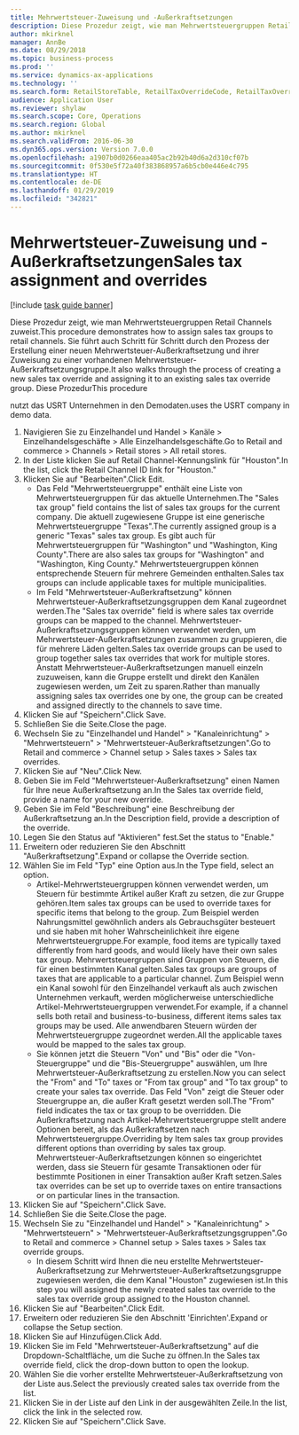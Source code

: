 ```yaml
---
title: Mehrwertsteuer-Zuweisung und -Außerkraftsetzungen
description: Diese Prozedur zeigt, wie man Mehrwertsteuergruppen Retail Channels zuweist.
author: mkirknel
manager: AnnBe
ms.date: 08/29/2018
ms.topic: business-process
ms.prod: ''
ms.service: dynamics-ax-applications
ms.technology: ''
ms.search.form: RetailStoreTable, RetailTaxOverrideCode, RetailTaxOverrideGroup
audience: Application User
ms.reviewer: shylaw
ms.search.scope: Core, Operations
ms.search.region: Global
ms.author: mkirknel
ms.search.validFrom: 2016-06-30
ms.dyn365.ops.version: Version 7.0.0
ms.openlocfilehash: a1907b0d0266eaa405ac2b92b40d6a2d310cf07b
ms.sourcegitcommit: 0f530e5f72a40f383868957a6b5cb0e446e4c795
ms.translationtype: HT
ms.contentlocale: de-DE
ms.lasthandoff: 01/29/2019
ms.locfileid: "342821"
---
```

# <a name="sales-tax-assignment-and-overrides"></a><span data-ttu-id="e6c99-103">Mehrwertsteuer-Zuweisung und -Außerkraftsetzungen</span><span class="sxs-lookup"><span data-stu-id="e6c99-103">Sales tax assignment and overrides</span></span>

[!include [task guide banner](../../includes/task-guide-banner.md)]

<span data-ttu-id="e6c99-104">Diese Prozedur zeigt, wie man Mehrwertsteuergruppen Retail Channels zuweist.</span><span class="sxs-lookup"><span data-stu-id="e6c99-104">This procedure demonstrates how to assign sales tax groups to retail channels.</span></span> <span data-ttu-id="e6c99-105">Sie führt auch Schritt für Schritt durch den Prozess der Erstellung einer neuen Mehrwertsteuer-Außerkraftsetzung und ihrer Zuweisung zu einer vorhandenen Mehrwertsteuer-Außerkraftsetzungsgruppe.</span><span class="sxs-lookup"><span data-stu-id="e6c99-105">It also walks through the process of creating a new sales tax override and assigning it to an existing sales tax override group.</span></span> <span data-ttu-id="e6c99-106">Diese Prozedur</span><span class="sxs-lookup"><span data-stu-id="e6c99-106">This procedure</span></span>

<span data-ttu-id="e6c99-107">nutzt das USRT Unternehmen in den Demodaten.</span><span class="sxs-lookup"><span data-stu-id="e6c99-107">uses the USRT company in demo data.</span></span>

1. <span data-ttu-id="e6c99-108">Navigieren Sie zu Einzelhandel und Handel > Kanäle > Einzelhandelsgeschäfte > Alle Einzelhandelsgeschäfte.</span><span class="sxs-lookup"><span data-stu-id="e6c99-108">Go to Retail and commerce > Channels > Retail stores > All retail stores.</span></span>
2. <span data-ttu-id="e6c99-109">In der Liste klicken Sie auf Retail Channel-Kennungslink für "Houston".</span><span class="sxs-lookup"><span data-stu-id="e6c99-109">In the list, click the Retail Channel ID link for "Houston."</span></span>
3. <span data-ttu-id="e6c99-110">Klicken Sie auf "Bearbeiten".</span><span class="sxs-lookup"><span data-stu-id="e6c99-110">Click Edit.</span></span>
    * <span data-ttu-id="e6c99-111">Das Feld "Mehrwertsteuergruppe" enthält eine Liste von Mehrwertsteuergruppen für das aktuelle Unternehmen.</span><span class="sxs-lookup"><span data-stu-id="e6c99-111">The "Sales tax group" field contains the list of sales tax groups for the current company.</span></span> <span data-ttu-id="e6c99-112">Die aktuell zugewiesene Gruppe ist eine generische Mehrwertsteuergruppe "Texas".</span><span class="sxs-lookup"><span data-stu-id="e6c99-112">The currently assigned group is a generic "Texas" sales tax group.</span></span> <span data-ttu-id="e6c99-113">Es gibt auch für Mehrwertsteuergruppen für "Washington" und "Washington, King County".</span><span class="sxs-lookup"><span data-stu-id="e6c99-113">There are also sales tax groups for "Washington" and "Washington, King County."</span></span> <span data-ttu-id="e6c99-114">Mehrwertsteuergruppen können entsprechende Steuern für mehrere Gemeinden enthalten.</span><span class="sxs-lookup"><span data-stu-id="e6c99-114">Sales tax groups can include applicable taxes for multiple municipalities.</span></span>  
    * <span data-ttu-id="e6c99-115">Im Feld "Mehrwertsteuer-Außerkraftsetzung" können Mehrwertsteuer-Außerkraftsetzungsgruppen dem Kanal zugeordnet werden.</span><span class="sxs-lookup"><span data-stu-id="e6c99-115">The "Sales tax override" field is where sales tax override groups can be mapped to the channel.</span></span> <span data-ttu-id="e6c99-116">Mehrwertsteuer-Außerkraftsetzungsgruppen können verwendet werden, um Mehrwertsteuer-Außerkraftsetzungen zusammen zu gruppieren, die für mehrere Läden gelten.</span><span class="sxs-lookup"><span data-stu-id="e6c99-116">Sales tax override groups can be used to group together sales tax overrides that work for multiple stores.</span></span> <span data-ttu-id="e6c99-117">Anstatt Mehrwertsteuer-Außerkraftsetzungen manuell einzeln zuzuweisen, kann die Gruppe erstellt und direkt den Kanälen zugewiesen werden, um Zeit zu sparen.</span><span class="sxs-lookup"><span data-stu-id="e6c99-117">Rather than manually assigning sales tax overrides one by one, the group can be created and assigned directly to the channels to save time.</span></span>  
4. <span data-ttu-id="e6c99-118">Klicken Sie auf "Speichern".</span><span class="sxs-lookup"><span data-stu-id="e6c99-118">Click Save.</span></span>
5. <span data-ttu-id="e6c99-119">Schließen Sie die Seite.</span><span class="sxs-lookup"><span data-stu-id="e6c99-119">Close the page.</span></span>
6. <span data-ttu-id="e6c99-120">Wechseln Sie zu "Einzelhandel und Handel" > "Kanaleinrichtung" > "Mehrwertsteuern" > "Mehrwertsteuer-Außerkraftsetzungen".</span><span class="sxs-lookup"><span data-stu-id="e6c99-120">Go to Retail and commerce > Channel setup > Sales taxes > Sales tax overrides.</span></span>
7. <span data-ttu-id="e6c99-121">Klicken Sie auf "Neu".</span><span class="sxs-lookup"><span data-stu-id="e6c99-121">Click New.</span></span>
8. <span data-ttu-id="e6c99-122">Geben Sie im Feld "Mehrwertsteuer-Außerkraftsetzung" einen Namen für Ihre neue Außerkraftsetzung an.</span><span class="sxs-lookup"><span data-stu-id="e6c99-122">In the Sales tax override field, provide a name for your new override.</span></span>
9. <span data-ttu-id="e6c99-123">Geben Sie im Feld "Beschreibung" eine Beschreibung der Außerkraftsetzung an.</span><span class="sxs-lookup"><span data-stu-id="e6c99-123">In the Description field, provide a description of the override.</span></span>
10. <span data-ttu-id="e6c99-124">Legen Sie den Status auf "Aktivieren" fest.</span><span class="sxs-lookup"><span data-stu-id="e6c99-124">Set the status to "Enable."</span></span>
11. <span data-ttu-id="e6c99-125">Erweitern oder reduzieren Sie den Abschnitt "Außerkraftsetzung".</span><span class="sxs-lookup"><span data-stu-id="e6c99-125">Expand or collapse the Override section.</span></span>
12. <span data-ttu-id="e6c99-126">Wählen Sie im Feld "Typ" eine Option aus.</span><span class="sxs-lookup"><span data-stu-id="e6c99-126">In the Type field, select an option.</span></span>
    * <span data-ttu-id="e6c99-127">Artikel-Mehrwertsteuergruppen können verwendet werden, um Steuern für bestimmte Artikel außer Kraft zu setzen, die zur Gruppe gehören.</span><span class="sxs-lookup"><span data-stu-id="e6c99-127">Item sales tax groups can be used to override taxes for specific items that belong to the group.</span></span> <span data-ttu-id="e6c99-128">Zum Beispiel werden Nahrungsmittel gewöhnlich anders als Gebrauchsgüter besteuert und sie haben mit hoher Wahrscheinlichkeit ihre eigene Mehrwertsteuergruppe.</span><span class="sxs-lookup"><span data-stu-id="e6c99-128">For example, food items are typically taxed differently from hard goods, and would likely have their own sales tax group.</span></span>     <span data-ttu-id="e6c99-129">Mehrwertsteuergruppen sind Gruppen von Steuern, die für einen bestimmten Kanal gelten.</span><span class="sxs-lookup"><span data-stu-id="e6c99-129">Sales tax groups are groups of taxes that are applicable to a particular channel.</span></span> <span data-ttu-id="e6c99-130">Zum Beispiel wenn ein Kanal sowohl für den Einzelhandel verkauft als auch zwischen Unternehmen verkauft, werden möglicherweise unterschiedliche Artikel-Mehrwertsteuergruppen verwendet.</span><span class="sxs-lookup"><span data-stu-id="e6c99-130">For example, if a channel sells both retail and business-to-business, different items sales tax groups may be used.</span></span> <span data-ttu-id="e6c99-131">Alle anwendbaren Steuern würden der Mehrwertsteuergruppe zugeordnet werden.</span><span class="sxs-lookup"><span data-stu-id="e6c99-131">All the applicable taxes would be mapped to the sales tax group.</span></span>  
    * <span data-ttu-id="e6c99-132">Sie können jetzt die Steuern "Von" und "Bis" oder die "Von-Steuergruppe" und die "Bis-Steuergruppe" auswählen, um Ihre Mehrwertsteuer-Außerkraftsetzung zu erstellen.</span><span class="sxs-lookup"><span data-stu-id="e6c99-132">Now you can select the "From" and "To" taxes or "From tax group" and "To tax group" to create your sales tax override.</span></span>    <span data-ttu-id="e6c99-133">Das Feld "Von" zeigt die Steuer oder Steuergruppe an, die außer Kraft gesetzt werden soll.</span><span class="sxs-lookup"><span data-stu-id="e6c99-133">The "From" field indicates the tax or tax group to be overridden.</span></span> <span data-ttu-id="e6c99-134">Die Außerkraftsetzung nach Artikel-Mehrwertsteuergruppe stellt andere Optionen bereit, als das Außerkraftsetzen nach Mehrwertsteuergruppe.</span><span class="sxs-lookup"><span data-stu-id="e6c99-134">Overriding by Item sales tax group provides different options than overriding by sales tax group.</span></span>    <span data-ttu-id="e6c99-135">Mehrwertsteuer-Außerkraftsetzungen können so eingerichtet werden, dass sie Steuern für gesamte Transaktionen oder für bestimmte Positionen in einer Transaktion außer Kraft setzen.</span><span class="sxs-lookup"><span data-stu-id="e6c99-135">Sales tax overrides can be set up to override taxes on entire transactions or on particular lines in the transaction.</span></span>  
13. <span data-ttu-id="e6c99-136">Klicken Sie auf "Speichern".</span><span class="sxs-lookup"><span data-stu-id="e6c99-136">Click Save.</span></span>
14. <span data-ttu-id="e6c99-137">Schließen Sie die Seite.</span><span class="sxs-lookup"><span data-stu-id="e6c99-137">Close the page.</span></span>
15. <span data-ttu-id="e6c99-138">Wechseln Sie zu "Einzelhandel und Handel" > "Kanaleinrichtung" > "Mehrwertsteuern" > "Mehrwertsteuer-Außerkraftsetzungsgruppen".</span><span class="sxs-lookup"><span data-stu-id="e6c99-138">Go to Retail and commerce > Channel setup > Sales taxes > Sales tax override groups.</span></span>
    * <span data-ttu-id="e6c99-139">In diesem Schritt wird Ihnen die neu erstellte Mehrwertsteuer-Außerkraftsetzung zur Mehrwertsteuer-Außerkraftsetzungsgruppe zugewiesen werden, die dem Kanal "Houston" zugewiesen ist.</span><span class="sxs-lookup"><span data-stu-id="e6c99-139">In this step you will assigned the newly created sales tax override to the sales tax override group assigned to the Houston channel.</span></span>  
16. <span data-ttu-id="e6c99-140">Klicken Sie auf "Bearbeiten".</span><span class="sxs-lookup"><span data-stu-id="e6c99-140">Click Edit.</span></span>
17. <span data-ttu-id="e6c99-141">Erweitern oder reduzieren Sie den Abschnitt 'Einrichten'.</span><span class="sxs-lookup"><span data-stu-id="e6c99-141">Expand or collapse the Setup section.</span></span>
18. <span data-ttu-id="e6c99-142">Klicken Sie auf Hinzufügen.</span><span class="sxs-lookup"><span data-stu-id="e6c99-142">Click Add.</span></span>
19. <span data-ttu-id="e6c99-143">Klicken Sie im Feld "Mehrwertsteuer-Außerkraftsetzung" auf die Dropdown-Schaltfläche, um die Suche zu öffnen.</span><span class="sxs-lookup"><span data-stu-id="e6c99-143">In the Sales tax override field, click the drop-down button to open the lookup.</span></span>
20. <span data-ttu-id="e6c99-144">Wählen Sie die vorher erstellte Mehrwertsteuer-Außerkraftsetzung von der Liste aus.</span><span class="sxs-lookup"><span data-stu-id="e6c99-144">Select the previously created sales tax override from the list.</span></span>
21. <span data-ttu-id="e6c99-145">Klicken Sie in der Liste auf den Link in der ausgewählten Zeile.</span><span class="sxs-lookup"><span data-stu-id="e6c99-145">In the list, click the link in the selected row.</span></span>
22. <span data-ttu-id="e6c99-146">Klicken Sie auf "Speichern".</span><span class="sxs-lookup"><span data-stu-id="e6c99-146">Click Save.</span></span>


